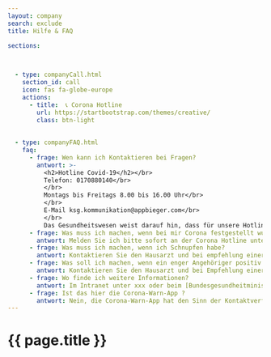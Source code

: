 ```yaml
---
layout: company
search: exclude
title: Hilfe & FAQ

sections:
 


  - type: companyCall.html
    section_id: call 
    icon: fas fa-globe-europe
    actions: 
      - title:  📞 Corona Hotline
        url: https://startbootstrap.com/themes/creative/
        class: btn-light
 
 
  - type: companyFAQ.html
    faq:
      - frage: Wen kann ich Kontaktieren bei Fragen?
        antwort: >-
          <h2>Hotline Covid-19</h2></br>
          Telefon: 0170880140</br> 
          </br>
          Montags bis Freitags 8.00 bis 16.00 Uhr</br>
          </br>
          E-Mail ksg.kommunikation@appbieger.com</br>
          </br>
          Das Gesundheitswesen weist darauf hin, dass für unsere Hotline jede freie medizinische Ressource zur Verfügung gestellt wird. Trotzdem kann es bei hoher Nachfrage zu Wartezeiten kommen. Nutzen Sie daher bitte auch die Möglichkeit, Ihre Anfrage per Mail zu stellen. Vielen Dank.
      - frage: Was muss ich machen, wenn bei mir Corona festgestellt wurde?
        antwort: Melden Sie ich bitte sofort an der Corona Hotline unter 0170880140 
      - frage: Was muss ich machen, wenn ich Schnupfen habe? 
        antwort: Kontaktieren Sie den Hausarzt und bei empfehlung einer Krankschreibung sollten Sie zu Hause bleiben. Bei zwiefel, melden Sie ich bitte an der Corona Hotline unter 0170880140 oder schreiben Sie uns ksg.kommunikation@appbieger.com   
      - frage: Was soll ich machen, wenn ein enger Angehöriger positiv auf Corona getestet wurde? 
        antwort: Kontaktieren Sie den Hausarzt und bei Empfehlung einer Krankschreibung sollten Sie zu Hause bleiben. Bei Zweifel melden Sie ich bitte an der Corona Hotline unter 0170880140 oder schreiben Sie uns ksg.kommunikation@appbieger.com
      - frage: Wo finde ich weitere Informationen?
        antwort: Im Intranet unter xxx oder beim [Bundesgesundheitministerum] (https://www.bundesgesundheitsministerium.de/coronavirus.html)
      - frage: Ist das hier die Corona-Warn-App ?
        antwort: Nein, die Corona-Warn-App hat den Sinn der Kontaktverfolgung. Diese App informiert über die aktuelle Coronalage sowie die allgemeinen und betrieblichen Informationen rund um die Corona Pandemie
---
```



<div class="HelpHeaderBackground ">
   <h1>
    {{  page.title }}
   </h1> 
</div>